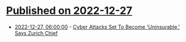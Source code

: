 # [Published on 2022-12-27](index.md)

* [2022-12-27, 06:00:00](https://it.slashdot.org/story/22/12/26/1938203/cyber-attacks-set-to-become-uninsurable-says-zurich-chief?utm_source=rss1.0mainlinkanon&utm_medium=feed) - [Cyber Attacks Set To Become 'Uninsurable,' Says Zurich Chief](https://it.slashdot.org/story/22/12/26/1938203/cyber-attacks-set-to-become-uninsurable-says-zurich-chief?utm_source=rss1.0mainlinkanon&utm_medium=feed)

